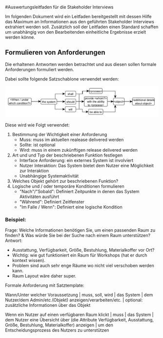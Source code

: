 #Auswertungsleitfaden für die Stakeholder Interviews 

Im folgenden Dokument wird ein Leitfaden bereitgestellt mit dessen Hilfe das Maximum an Informationen aus den geführten Stakeholder Interviews extrahiert werden soll. Zusätzlich soll der Leitfaden einen Standard schaffen um unabhängig von den Bearbeitenden einheitliche Ergebnisse erzielt werden könne.


## Formulieren von Anforderungen

Die erhaltenen Antworten werden betrachtet und aus diesen sollen formale Anforderungen formuliert werden.

Dabei sollte folgende Satzschablone verwendet werden:

![Alt-Text](/docs/assets/SatzTemplate.PNG)


Diese wird wie Folgt verwendet:

1. Bestimmung der Wichtigkeit einer Anforderung
	- Muss: muss im aktuellen realease delivered werden
	- Sollte: ist optional
	- Wird: muss in einem zukünftigen release delivered werden
2. Art und und Typ der beschriebenen Funktion festlegen
	- Interface Anforderung: ein externes System ist involviert
	- Nutzer Interaktion: Das System bietet dem Nutzer eine Möglichkeit zur Interaktion
	- Unabhängige Systemaktivität
3. Welches Objekt gehört zur beschriebenen Funktion?
4. Logische und / oder temporäre Konditionen formulieren 
	- "Nach"/"Sobald": Definiert Zeitpunkte in denen das System Aktivitäten ausführt
	- "Während": Definiert Zeitfenster
	- "Im Falle / Wenn": Definiert eine logische Kondition


### Beispiel:

Frage:
Welche Informationen benötigen Sie, um einen passenden Raum zu finden? & Was würde Sie bei der Suche nach einem Raum unterstützen?
Antwort:
-   Ausstattung, Verfügbarkeit, Größe, Bestuhlung, Materialkoffer vor Ort?
-   Wichtig: wie gut funktioniert ein Raum für Workshops (hat er durch kontext wissen).
-   Problem sind auch sehr enge Räume wo nicht viel verschoben werden kann.
-   Raum Layout wäre daher super.

Formale Anforderung mit Satztemplate:

Wann/Unter welcher Voraussetzung | muss, soll, wird | das System | dem Nutzer/dem Admin/etc.(Objekt) anzeigen/verarbeiten/etc. | optional: zusätzliche Informationen über das Objekt

Wenn ein Nutzer auf einen verfügbaren Raum klickt | muss | das System | dem Nutzer eine Übersicht über (die Attribute Verfügbarkeit, Ausstattung, Größe, Bestuhlung, Materialkoffer) anzeigen | um den Entscheidungsprozess des Nutzers zu unterstützen
